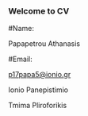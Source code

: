 ### Welcome to CV


#Name:

Papapetrou Athanasis

#Email:

p17papa5@ionio.gr

Ionio Panepistimio

Tmima Pliroforikis



